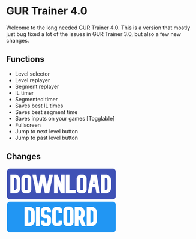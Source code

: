 # GUR Trainer 4.0

Welcome to the long needed GUR Trainer 4.0. This is a version that mostly just bug fixed a lot of the issues in GUR Trainer 3.0, but also a few new changes.

## Functions
* Level selector
* Level replayer
* Segment replayer
* IL timer
* Segmented timer
* Saves best IL times
* Saves best segment time
* Saves inputs on your games [Togglable]
* Fullscreen
* Jump to next level button
* Jump to past level button


## Changes


<a download="custom-filename.jpg" href="google.com" title="Download">
    <img src="/%40Resources/DOWNLOAD.png">
</a>
<a download="custom-filename.jpg" href="google.com" title="Download">
    <img src="/%40Resources/blue.png">
</a>
